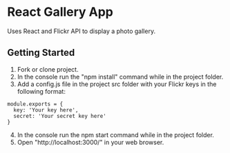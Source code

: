# React Gallery App

Uses React and Flickr API to display a photo gallery.

## Getting Started

1. Fork or clone project.
2. In the console run the "npm install" command while in the project folder.
3. Add a config.js file in the project src folder with your Flickr keys in the following format:
```
module.exports = {
  key: 'Your key here',
  secret: 'Your secret key here'
}
```
4. In the console run the npm start command while in the project folder.
5. Open "http://localhost:3000/" in your web browser.